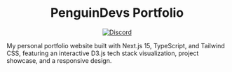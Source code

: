 <div align="center">
  <h1>PenguinDevs Portfolio</h1>
  <p>
    <a href="https://discord.gg/xq25Exwf3X">
      <img src="https://img.shields.io/discord/1393987779343679649?color=5865F2&label=discord&logo=discord&logoColor=white" alt="Discord" />
    </a>
  </p>
</div>

My personal portfolio website built with Next.js 15, TypeScript, and Tailwind CSS, featuring an interactive D3.js tech stack visualization, project showcase, and a responsive design.
